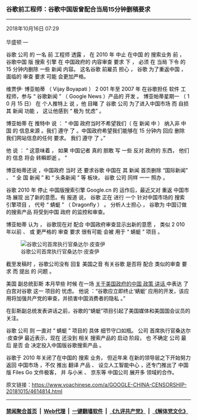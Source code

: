 ### 谷歌前工程师：谷歌中国版曾配合当局15分钟删稿要求
------------------------

<div class="published">
 <span class="date" title="中国时间">
  <time datetime="2018-10-16T07:29:30+08:00">
   2018年10月16日 07:29
  </time>
 </span>
</div>
<br/>
<div class="wsw">
 <span class="dateline">
  华盛顿 —
 </span>
 <div class="OutlineElement Ltr SCXW108671499" style="direction: ltr;">
  <p class="Paragraph SCXW108671499" paraeid="{bd56aaf2-206e-40f1-a69d-dfa54562ad16}{117}" paraid="570932792" style="font-weight: normal; font-style: normal; vertical-align: baseline; background-color: transparent; color: windowtext; text-align: left; margin-left: 0px; margin-right: 0px; padding-left: 0px; padding-right: 0px; text-indent: 0px;">
   <span class="NormalTextRun SCXW108671499" style="background-color: inherit;">
    谷歌
   </span>
   <span class="NormalTextRun SCXW108671499" style="background-color: inherit;">
    公司
   </span>
   <span class="NormalTextRun SCXW108671499" style="background-color: inherit;">
    的
   </span>
   <span class="NormalTextRun SCXW108671499" style="background-color: inherit;">
    一名
   </span>
   <span class="NormalTextRun SCXW108671499" style="background-color: inherit;">
    前
   </span>
   <span class="NormalTextRun SCXW108671499" style="background-color: inherit;">
    工程师
   </span>
   <span class="NormalTextRun SCXW108671499" style="background-color: inherit;">
    透露
   </span>
   <span class="NormalTextRun SCXW108671499" style="background-color: inherit;">
    ，
   </span>
   <span class="NormalTextRun SCXW108671499" style="background-color: inherit;">
    在
   </span>
   <span class="NormalTextRun SCXW108671499" style="background-color: inherit;">
    2010
   </span>
   <span class="NormalTextRun SCXW108671499" style="background-color: inherit;">
    年
   </span>
   <span class="NormalTextRun SCXW108671499" style="background-color: inherit;">
    中止
   </span>
   <span class="NormalTextRun SCXW108671499" style="background-color: inherit;">
    在中国
   </span>
   <span class="NormalTextRun SCXW108671499" style="background-color: inherit;">
    的
   </span>
   <span class="NormalTextRun SCXW108671499" style="background-color: inherit;">
    搜索业务
   </span>
   <span class="NormalTextRun SCXW108671499" style="background-color: inherit;">
    前
   </span>
   <span class="NormalTextRun SCXW108671499" style="background-color: inherit;">
    ，
   </span>
   <span class="NormalTextRun SCXW108671499" style="background-color: inherit;">
    谷歌中国
   </span>
   <span class="NormalTextRun SCXW108671499" style="background-color: inherit;">
    版
   </span>
   <span class="NormalTextRun SCXW108671499" style="background-color: inherit;">
    搜索
   </span>
   <span class="NormalTextRun SCXW108671499" style="background-color: inherit;">
    引擎
   </span>
   <span class="NormalTextRun SCXW108671499" style="background-color: inherit;">
    在
   </span>
   <span class="NormalTextRun SCXW108671499" style="background-color: inherit;">
    中国政府的
   </span>
   <span class="NormalTextRun SCXW108671499" style="background-color: inherit;">
    内容审查
   </span>
   <span class="NormalTextRun SCXW108671499" style="background-color: inherit;">
    要求
   </span>
   <span class="NormalTextRun SCXW108671499" style="background-color: inherit;">
    下
   </span>
   <span class="NormalTextRun SCXW108671499" style="background-color: inherit;">
    ，
   </span>
   <span class="NormalTextRun SCXW108671499" style="background-color: inherit;">
    必须
   </span>
   <span class="NormalTextRun SCXW108671499" style="background-color: inherit;">
    在
   </span>
   <span class="NormalTextRun SCXW108671499" style="background-color: inherit;">
    当局
   </span>
   <span class="NormalTextRun SCXW108671499" style="background-color: inherit;">
    下令
   </span>
   <span class="NormalTextRun SCXW108671499" style="background-color: inherit;">
    的
   </span>
   <span class="NormalTextRun SCXW108671499" style="background-color: inherit;">
    15
   </span>
   <span class="NormalTextRun SCXW108671499" style="background-color: inherit;">
    分钟内删除
   </span>
   <span class="NormalTextRun SCXW108671499" style="background-color: inherit;">
    一些
   </span>
   <span class="NormalTextRun SCXW108671499" style="background-color: inherit;">
    新闻
   </span>
   <span class="NormalTextRun SCXW108671499" style="background-color: inherit;">
    内容。
   </span>
   <span class="NormalTextRun SCXW108671499" style="background-color: inherit;">
    这名谷歌
   </span>
   <span class="NormalTextRun SCXW108671499" style="background-color: inherit;">
    前雇员
   </span>
   <span class="NormalTextRun SCXW108671499" style="background-color: inherit;">
    担心
   </span>
   <span class="NormalTextRun SCXW108671499" style="background-color: inherit;">
    ，
   </span>
   <span class="NormalTextRun SCXW108671499" style="background-color: inherit;">
    谷歌
   </span>
   <span class="NormalTextRun SCXW108671499" style="background-color: inherit;">
    为了重返中国
   </span>
   <span class="NormalTextRun SCXW108671499" style="background-color: inherit;">
    ，
   </span>
   <span class="NormalTextRun SCXW108671499" style="background-color: inherit;">
    面临的
   </span>
   <span class="NormalTextRun SCXW108671499" style="background-color: inherit;">
    审查
   </span>
   <span class="NormalTextRun SCXW108671499" style="background-color: inherit;">
    要求
   </span>
   <span class="NormalTextRun SCXW108671499" style="background-color: inherit;">
    可能
   </span>
   <span class="NormalTextRun SCXW108671499" style="background-color: inherit;">
    会更加严格。
   </span>
  </p>
 </div>
 <div class="OutlineElement Ltr SCXW108671499" style="direction: ltr;">
  <p class="Paragraph SCXW108671499" paraeid="{bd56aaf2-206e-40f1-a69d-dfa54562ad16}{219}" paraid="250495599" style="font-weight: normal; font-style: normal; vertical-align: baseline; background-color: transparent; color: windowtext; text-align: left; margin-left: 0px; margin-right: 0px; padding-left: 0px; padding-right: 0px; text-indent: 0px;">
   <span class="NormalTextRun SCXW108671499" style="background-color: inherit;">
    维贾伊·
   </span>
   <span class="NormalTextRun SCXW108671499" style="background-color: inherit;">
    博亚帕蒂
   </span>
   <span class="NormalTextRun SCXW108671499" style="background-color: inherit;">
    （
   </span>
   <span class="NormalTextRun SCXW108671499" style="background-color: inherit;">
    Vijay
   </span>
   <span class="NormalTextRun SCXW108671499" style="background-color: inherit;">
    Boyapati
   </span>
   <span class="NormalTextRun SCXW108671499" style="background-color: inherit;">
    ）
   </span>
   <span class="NormalTextRun SCXW108671499" style="background-color: inherit;">
    2
   </span>
   <span class="NormalTextRun SCXW108671499" style="background-color: inherit;">
    001
   </span>
   <span class="NormalTextRun SCXW108671499" style="background-color: inherit;">
    年至
   </span>
   <span class="NormalTextRun SCXW108671499" style="background-color: inherit;">
    2007
   </span>
   <span class="NormalTextRun SCXW108671499" style="background-color: inherit;">
    年
   </span>
   <span class="NormalTextRun SCXW108671499" style="background-color: inherit;">
    在谷歌担任
   </span>
   <span class="NormalTextRun SCXW108671499" style="background-color: inherit;">
    软件
   </span>
   <span class="NormalTextRun SCXW108671499" style="background-color: inherit;">
    工程师，参与
   </span>
   <span class="NormalTextRun SCXW108671499" style="background-color: inherit;">
    “
   </span>
   <span class="NormalTextRun SCXW108671499" style="background-color: inherit;">
    谷歌新闻
   </span>
   <span class="NormalTextRun SCXW108671499" style="background-color: inherit;">
    ”
   </span>
   <span class="NormalTextRun SCXW108671499" style="background-color: inherit;">
    （
   </span>
   <span class="NormalTextRun SCXW108671499" style="background-color: inherit;">
    Google News
   </span>
   <span class="NormalTextRun SCXW108671499" style="background-color: inherit;">
    ）产品的
   </span>
   <span class="NormalTextRun SCXW108671499" style="background-color: inherit;">
    开发
   </span>
   <span class="NormalTextRun SCXW108671499" style="background-color: inherit;">
    。
   </span>
   <span class="NormalTextRun SCXW108671499" style="background-color: inherit;">
    博亚帕蒂星期一
   </span>
   <span class="NormalTextRun SCXW108671499" style="background-color: inherit;">
    （
   </span>
   <span class="NormalTextRun SCXW108671499" style="background-color: inherit;">
    1
   </span>
   <span class="NormalTextRun SCXW108671499" style="background-color: inherit;">
    0
   </span>
   <span class="NormalTextRun SCXW108671499" style="background-color: inherit;">
    月
   </span>
   <span class="NormalTextRun SCXW108671499" style="background-color: inherit;">
    15
   </span>
   <span class="NormalTextRun SCXW108671499" style="background-color: inherit;">
    日）
   </span>
   <span class="NormalTextRun SCXW108671499" style="background-color: inherit;">
    在
   </span>
   <span class="NormalTextRun SCXW108671499" style="background-color: inherit;">
    个人推特上
   </span>
   <span class="NormalTextRun SCXW108671499" style="background-color: inherit;">
    说
   </span>
   <span class="NormalTextRun SCXW108671499" style="background-color: inherit;">
    ，他
   </span>
   <span class="NormalTextRun SCXW108671499" style="background-color: inherit;">
    目睹
   </span>
   <span class="NormalTextRun SCXW108671499" style="background-color: inherit;">
    了
   </span>
   <span class="NormalTextRun SCXW108671499" style="background-color: inherit;">
    谷歌
   </span>
   <span class="NormalTextRun SCXW108671499" style="background-color: inherit;">
    公司
   </span>
   <span class="NormalTextRun SCXW108671499" style="background-color: inherit;">
    为了进入中国市场
   </span>
   <span class="NormalTextRun SCXW108671499" style="background-color: inherit;">
    而
   </span>
   <span class="NormalTextRun SCXW108671499" style="background-color: inherit;">
    自损
   </span>
   <span class="NormalTextRun SCXW108671499" style="background-color: inherit;">
    其
   </span>
   <span class="NormalTextRun SCXW108671499" style="background-color: inherit;">
    新闻
   </span>
   <span class="NormalTextRun SCXW108671499" style="background-color: inherit;">
    功能
   </span>
   <span class="NormalTextRun SCXW108671499" style="background-color: inherit;">
    ，
   </span>
   <span class="NormalTextRun SCXW108671499" style="background-color: inherit;">
    这让他感到
   </span>
   <span class="NormalTextRun SCXW108671499" style="background-color: inherit;">
    “
   </span>
   <span class="NormalTextRun SCXW108671499" style="background-color: inherit;">
    极为
   </span>
   <span class="NormalTextRun SCXW108671499" style="background-color: inherit;">
    忧虑”
   </span>
   <span class="NormalTextRun SCXW108671499" style="background-color: inherit;">
    。
   </span>
  </p>
 </div>
 <div class="OutlineElement Ltr SCXW108671499" style="direction: ltr;">
  <p class="Paragraph SCXW108671499" paraeid="{e6c5be27-ae6a-46c3-9ecb-dcecd6adeba4}{66}" paraid="1603323973" style="font-weight: normal; font-style: normal; vertical-align: baseline; background-color: transparent; color: windowtext; text-align: left; margin-left: 0px; margin-right: 0px; padding-left: 0px; padding-right: 0px; text-indent: 0px;">
   <span class="NormalTextRun SCXW108671499" style="background-color: inherit;">
    博亚帕蒂
   </span>
   <span class="NormalTextRun SCXW108671499" style="background-color: inherit;">
    在
   </span>
   <span class="NormalTextRun SCXW108671499" style="background-color: inherit;">
    推特中
   </span>
   <span class="NormalTextRun SCXW108671499" style="background-color: inherit;">
    说
   </span>
   <span class="NormalTextRun SCXW108671499" style="background-color: inherit;">
    ：
   </span>
   <span class="NormalTextRun SCXW108671499" style="background-color: inherit;">
    “
   </span>
   <span class="NormalTextRun SCXW108671499" style="background-color: inherit;">
    中国
   </span>
   <span class="NormalTextRun SCXW108671499" style="background-color: inherit;">
    政府当时不希望我们（
   </span>
   <span class="NormalTextRun SCXW108671499" style="background-color: inherit;">
    在
   </span>
   <span class="NormalTextRun SCXW108671499" style="background-color: inherit;">
    新闻
   </span>
   <span class="NormalTextRun SCXW108671499" style="background-color: inherit;">
    中
   </span>
   <span class="NormalTextRun SCXW108671499" style="background-color: inherit;">
    ）
   </span>
   <span class="NormalTextRun SCXW108671499" style="background-color: inherit;">
    纳入非
   </span>
   <span class="NormalTextRun SCXW108671499" style="background-color: inherit;">
    中国
   </span>
   <span class="NormalTextRun SCXW108671499" style="background-color: inherit;">
    的
   </span>
   <span class="NormalTextRun SCXW108671499" style="background-color: inherit;">
    信息来源
   </span>
   <span class="NormalTextRun SCXW108671499" style="background-color: inherit;">
    。我们
   </span>
   <span class="NormalTextRun SCXW108671499" style="background-color: inherit;">
    遵守
   </span>
   <span class="NormalTextRun SCXW108671499" style="background-color: inherit;">
    了
   </span>
   <span class="NormalTextRun SCXW108671499" style="background-color: inherit;">
    。中国政府希望我们能够在
   </span>
   <span class="NormalTextRun SCXW108671499" style="background-color: inherit;">
    15
   </span>
   <span class="NormalTextRun SCXW108671499" style="background-color: inherit;">
    分钟内
   </span>
   <span class="NormalTextRun SCXW108671499" style="background-color: inherit;">
    回应
   </span>
   <span class="NormalTextRun SCXW108671499" style="background-color: inherit;">
    删除
   </span>
   <span class="NormalTextRun SCXW108671499" style="background-color: inherit;">
    我们网站信息的任何
   </span>
   <span class="NormalTextRun SCXW108671499" style="background-color: inherit;">
    要求。
   </span>
   <span class="NormalTextRun SCXW108671499" style="background-color: inherit;">
    我们
   </span>
   <span class="NormalTextRun SCXW108671499" style="background-color: inherit;">
    遵守
   </span>
   <span class="NormalTextRun SCXW108671499" style="background-color: inherit;">
    了
   </span>
   <span class="NormalTextRun SCXW108671499" style="background-color: inherit;">
    。”
   </span>
  </p>
 </div>
 <div class="OutlineElement Ltr SCXW108671499" style="direction: ltr;">
  <p class="Paragraph SCXW108671499" paraeid="{e6c5be27-ae6a-46c3-9ecb-dcecd6adeba4}{140}" paraid="1093286233" style="font-weight: normal; font-style: normal; vertical-align: baseline; background-color: transparent; color: windowtext; text-align: left; margin-left: 0px; margin-right: 0px; padding-left: 0px; padding-right: 0px; text-indent: 0px;">
   <span class="NormalTextRun SCXW108671499" style="background-color: inherit;">
    他
   </span>
   <span class="NormalTextRun SCXW108671499" style="background-color: inherit;">
    说
   </span>
   <span class="NormalTextRun SCXW108671499" style="background-color: inherit;">
    ：
   </span>
   <span class="NormalTextRun SCXW108671499" style="background-color: inherit;">
    “
   </span>
   <span class="NormalTextRun SCXW108671499" style="background-color: inherit;">
    这意味着
   </span>
   <span class="NormalTextRun SCXW108671499" style="background-color: inherit;">
    ，
   </span>
   <span class="NormalTextRun SCXW108671499" style="background-color: inherit;">
    如果
   </span>
   <span class="NormalTextRun SCXW108671499" style="background-color: inherit;">
    中国记者
   </span>
   <span class="NormalTextRun SCXW108671499" style="background-color: inherit;">
    真的
   </span>
   <span class="NormalTextRun SCXW108671499" style="background-color: inherit;">
    胆敢
   </span>
   <span class="NormalTextRun SCXW108671499" style="background-color: inherit;">
    写
   </span>
   <span class="NormalTextRun SCXW108671499" style="background-color: inherit;">
    一些
   </span>
   <span class="NormalTextRun SCXW108671499" style="background-color: inherit;">
    反对
   </span>
   <span class="NormalTextRun SCXW108671499" style="background-color: inherit;">
    政府的
   </span>
   <span class="NormalTextRun SCXW108671499" style="background-color: inherit;">
    东西，
   </span>
   <span class="NormalTextRun SCXW108671499" style="background-color: inherit;">
    他们
   </span>
   <span class="NormalTextRun SCXW108671499" style="background-color: inherit;">
    的
   </span>
   <span class="NormalTextRun SCXW108671499" style="background-color: inherit;">
    信息
   </span>
   <span class="NormalTextRun SCXW108671499" style="background-color: inherit;">
    将会
   </span>
   <span class="NormalTextRun SCXW108671499" style="background-color: inherit;">
    转瞬即逝
   </span>
   <span class="NormalTextRun SCXW108671499" style="background-color: inherit;">
    。
   </span>
   <span class="NormalTextRun SCXW108671499" style="background-color: inherit;">
    ”
   </span>
  </p>
 </div>
 <div class="OutlineElement Ltr SCXW108671499" style="direction: ltr;">
  <p class="Paragraph SCXW108671499" paraeid="{e6c5be27-ae6a-46c3-9ecb-dcecd6adeba4}{194}" paraid="1076725833" style="font-weight: normal; font-style: normal; vertical-align: baseline; background-color: transparent; color: windowtext; text-align: left; margin-left: 0px; margin-right: 0px; padding-left: 0px; padding-right: 0px; text-indent: 0px;">
   <span class="NormalTextRun SCXW108671499" style="background-color: inherit;">
    博亚帕蒂还说
   </span>
   <span class="NormalTextRun SCXW108671499" style="background-color: inherit;">
    ，中国政府
   </span>
   <span class="NormalTextRun SCXW108671499" style="background-color: inherit;">
    当时
   </span>
   <span class="NormalTextRun SCXW108671499" style="background-color: inherit;">
    还
   </span>
   <span class="NormalTextRun SCXW108671499" style="background-color: inherit;">
    要求谷歌
   </span>
   <span class="NormalTextRun SCXW108671499" style="background-color: inherit;">
    中国在
   </span>
   <span class="NormalTextRun SCXW108671499" style="background-color: inherit;">
    其
   </span>
   <span class="NormalTextRun SCXW108671499" style="background-color: inherit;">
    新闻
   </span>
   <span class="NormalTextRun SCXW108671499" style="background-color: inherit;">
    首页删除
   </span>
   <span class="NormalTextRun SCXW108671499" style="background-color: inherit;">
    “国际新闻”
   </span>
   <span class="NormalTextRun SCXW108671499" style="background-color: inherit;">
    、
   </span>
   <span class="NormalTextRun SCXW108671499" style="background-color: inherit;">
    “
   </span>
   <span class="NormalTextRun SCXW108671499" style="background-color: inherit;">
    全
   </span>
   <span class="NormalTextRun SCXW108671499" style="background-color: inherit;">
    国
   </span>
   <span class="NormalTextRun SCXW108671499" style="background-color: inherit;">
    新闻
   </span>
   <span class="NormalTextRun SCXW108671499" style="background-color: inherit;">
    ”
   </span>
   <span class="NormalTextRun SCXW108671499" style="background-color: inherit;">
    和
   </span>
   <span class="NormalTextRun SCXW108671499" style="background-color: inherit;">
    “
   </span>
   <span class="NormalTextRun SCXW108671499" style="background-color: inherit;">
    头条新闻
   </span>
   <span class="NormalTextRun SCXW108671499" style="background-color: inherit;">
    ”
   </span>
   <span class="NormalTextRun SCXW108671499" style="background-color: inherit;">
    等
   </span>
   <span class="NormalTextRun SCXW108671499" style="background-color: inherit;">
    板块，
   </span>
   <span class="NormalTextRun SCXW108671499" style="background-color: inherit;">
    谷歌
   </span>
   <span class="NormalTextRun SCXW108671499" style="background-color: inherit;">
    公司
   </span>
   <span class="NormalTextRun SCXW108671499" style="background-color: inherit;">
    同样
   </span>
   <span class="NormalTextRun SCXW108671499" style="background-color: inherit;">
    一一
   </span>
   <span class="NormalTextRun SCXW108671499" style="background-color: inherit;">
    照办
   </span>
   <span class="NormalTextRun SCXW108671499" style="background-color: inherit;">
    。
   </span>
  </p>
 </div>
 <div class="OutlineElement Ltr SCXW108671499" style="direction: ltr;">
  <p class="Paragraph SCXW108671499" paraeid="{e6c5be27-ae6a-46c3-9ecb-dcecd6adeba4}{254}" paraid="2146455139" style="font-weight: normal; font-style: normal; vertical-align: baseline; background-color: transparent; color: windowtext; text-align: left; margin-left: 0px; margin-right: 0px; padding-left: 0px; padding-right: 0px; text-indent: 0px;">
   <span class="NormalTextRun SCXW108671499" style="background-color: inherit;">
    谷歌
   </span>
   <span class="NormalTextRun SCXW108671499" style="background-color: inherit;">
    2010
   </span>
   <span class="NormalTextRun SCXW108671499" style="background-color: inherit;">
    年
   </span>
   <span class="NormalTextRun SCXW108671499" style="background-color: inherit;">
    停止
   </span>
   <span class="NormalTextRun SCXW108671499" style="background-color: inherit;">
    中国版搜索引擎
   </span>
   <span class="NormalTextRun SCXW108671499" style="background-color: inherit;">
    Google.cn
   </span>
   <span class="NormalTextRun SCXW108671499" style="background-color: inherit;">
    的
   </span>
   <span class="NormalTextRun SCXW108671499" style="background-color: inherit;">
    运作后，最近又对
   </span>
   <span class="NormalTextRun SCXW108671499" style="background-color: inherit;">
    重返
   </span>
   <span class="NormalTextRun SCXW108671499" style="background-color: inherit;">
    中国市场
   </span>
   <span class="NormalTextRun SCXW108671499" style="background-color: inherit;">
    展现
   </span>
   <span class="NormalTextRun SCXW108671499" style="background-color: inherit;">
    出了新的意愿。有
   </span>
   <span class="NormalTextRun SCXW108671499" style="background-color: inherit;">
    报道
   </span>
   <span class="NormalTextRun SCXW108671499" style="background-color: inherit;">
    说，
   </span>
   <span class="NormalTextRun SCXW108671499" style="background-color: inherit;">
    谷歌
   </span>
   <span class="NormalTextRun SCXW108671499" style="background-color: inherit;">
    正在
   </span>
   <span class="NormalTextRun SCXW108671499" style="background-color: inherit;">
    进行
   </span>
   <span class="NormalTextRun SCXW108671499" style="background-color: inherit;">
    一个
   </span>
   <span class="NormalTextRun SCXW108671499" style="background-color: inherit;">
    针对中国市场的
   </span>
   <span class="NormalTextRun SCXW108671499" style="background-color: inherit;">
    搜索
   </span>
   <span class="NormalTextRun SCXW108671499" style="background-color: inherit;">
    引擎项目
   </span>
   <span class="NormalTextRun SCXW108671499" style="background-color: inherit;">
    ，
   </span>
   <span class="NormalTextRun SCXW108671499" style="background-color: inherit;">
    代号
   </span>
   <span class="NormalTextRun SCXW108671499" style="background-color: inherit;">
    “
   </span>
   <span class="NormalTextRun SCXW108671499" style="background-color: inherit;">
    蜻蜓
   </span>
   <span class="NormalTextRun SCXW108671499" style="background-color: inherit;">
    ”
   </span>
   <span class="NormalTextRun SCXW108671499" style="background-color: inherit;">
    （
   </span>
   <span class="NormalTextRun SCXW108671499" style="background-color: inherit;">
    Dragonfly
   </span>
   <span class="NormalTextRun SCXW108671499" style="background-color: inherit;">
    ）
   </span>
   <span class="NormalTextRun SCXW108671499" style="background-color: inherit;">
    。
   </span>
   <span class="NormalTextRun SCXW108671499" style="background-color: inherit;">
    分析人士担心
   </span>
   <span class="NormalTextRun SCXW108671499" style="background-color: inherit;">
    ，
   </span>
   <span class="NormalTextRun SCXW108671499" style="background-color: inherit;">
    谷歌为
   </span>
   <span class="NormalTextRun SCXW108671499" style="background-color: inherit;">
    中国订做的搜索产品
   </span>
   <span class="NormalTextRun SCXW108671499" style="background-color: inherit;">
    将受到中国
   </span>
   <span class="NormalTextRun SCXW108671499" style="background-color: inherit;">
    政府
   </span>
   <span class="NormalTextRun SCXW108671499" style="background-color: inherit;">
    的监控和审查。
   </span>
  </p>
 </div>
 <div class="OutlineElement Ltr SCXW108671499" style="direction: ltr;">
  <p class="Paragraph SCXW108671499" paraeid="{e27e01be-5606-4c6c-b3c9-cf7509a3d6e7}{77}" paraid="1648533827" style="font-weight: normal; font-style: normal; vertical-align: baseline; background-color: transparent; color: windowtext; text-align: left; margin-left: 0px; margin-right: 0px; padding-left: 0px; padding-right: 0px; text-indent: 0px;">
   <span class="NormalTextRun SCXW108671499" style="background-color: inherit;">
    博亚帕蒂
   </span>
   <span class="NormalTextRun SCXW108671499" style="background-color: inherit;">
    认为
   </span>
   <span class="NormalTextRun SCXW108671499" style="background-color: inherit;">
    ，
   </span>
   <span class="NormalTextRun SCXW108671499" style="background-color: inherit;">
    谷歌现在对
   </span>
   <span class="NormalTextRun SCXW108671499" style="background-color: inherit;">
    配合
   </span>
   <span class="NormalTextRun SCXW108671499" style="background-color: inherit;">
    中国政府审查显示出新的意愿
   </span>
   <span class="NormalTextRun SCXW108671499" style="background-color: inherit;">
    ，
   </span>
   <span class="NormalTextRun SCXW108671499" style="background-color: inherit;">
    类似
   </span>
   <span class="NormalTextRun SCXW108671499" style="background-color: inherit;">
    2
   </span>
   <span class="NormalTextRun SCXW108671499" style="background-color: inherit;">
    010
   </span>
   <span class="NormalTextRun SCXW108671499" style="background-color: inherit;">
    年以前
   </span>
   <span class="NormalTextRun SCXW108671499" style="background-color: inherit;">
    、
   </span>
   <span class="NormalTextRun SCXW108671499" style="background-color: inherit;">
    或
   </span>
   <span class="NormalTextRun SCXW108671499" style="background-color: inherit;">
    更严格的
   </span>
   <span class="NormalTextRun SCXW108671499" style="background-color: inherit;">
    审查
   </span>
   <span class="NormalTextRun SCXW108671499" style="background-color: inherit;">
    要求
   </span>
   <span class="NormalTextRun SCXW108671499" style="background-color: inherit;">
    很有可能
   </span>
   <span class="NormalTextRun SCXW108671499" style="background-color: inherit;">
    会被
   </span>
   <span class="NormalTextRun SCXW108671499" style="background-color: inherit;">
    用于
   </span>
   <span class="NormalTextRun SCXW108671499" style="background-color: inherit;">
    “
   </span>
   <span class="NormalTextRun SCXW108671499" style="background-color: inherit;">
    蜻蜓
   </span>
   <span class="NormalTextRun SCXW108671499" style="background-color: inherit;">
    ”
   </span>
   <span class="NormalTextRun SCXW108671499" style="background-color: inherit;">
    项目
   </span>
   <span class="NormalTextRun SCXW108671499" style="background-color: inherit;">
    。
   </span>
  </p>
 </div>
 <div class="OutlineElement Ltr SCXW108671499" style="direction: ltr;">
  <div class="wsw__embed">
   <figure class="media-image js-media-expand">
    <div class="img-wrap">
     <div class="thumb">
      <img alt="谷歌公司首席执行官桑达尔·皮查伊" src="https://gdb.voanews.com/222AFF26-D144-4AE2-82A5-5323B6D236AF_w250_r1_s.jpg"/>
     </div>
     <span class="ico ico-fullscreen ico--media-expand ico--rounded">
     </span>
    </div>
    <figcaption>
     <span class="caption">
      谷歌公司首席执行官桑达尔·皮查伊
     </span>
    </figcaption>
   </figure>
  </div>
  <p class="Paragraph SCXW108671499" paraeid="{e27e01be-5606-4c6c-b3c9-cf7509a3d6e7}{129}" paraid="707604665" style="font-weight: normal; font-style: normal; vertical-align: baseline; background-color: transparent; color: windowtext; text-align: left; margin-left: 0px; margin-right: 0px; padding-left: 0px; padding-right: 0px; text-indent: 0px;">
   <span class="NormalTextRun SCXW108671499" style="background-color: inherit;">
    截至发稿时
   </span>
   <span class="NormalTextRun SCXW108671499" style="background-color: inherit;">
    ，谷歌公司没有
   </span>
   <span class="NormalTextRun SCXW108671499" style="background-color: inherit;">
    回复
   </span>
   <span class="NormalTextRun SCXW108671499" style="background-color: inherit;">
    美国之音
   </span>
   <span class="NormalTextRun SCXW108671499" style="background-color: inherit;">
    有关谷歌
   </span>
   <span class="NormalTextRun SCXW108671499" style="background-color: inherit;">
    是否将
   </span>
   <span class="NormalTextRun SCXW108671499" style="background-color: inherit;">
    配合
   </span>
   <span class="NormalTextRun SCXW108671499" style="background-color: inherit;">
    类似的审查
   </span>
   <span class="NormalTextRun SCXW108671499" style="background-color: inherit;">
    要求
   </span>
   <span class="NormalTextRun SCXW108671499" style="background-color: inherit;">
    而
   </span>
   <span class="NormalTextRun SCXW108671499" style="background-color: inherit;">
    提出
   </span>
   <span class="NormalTextRun SCXW108671499" style="background-color: inherit;">
    的
   </span>
   <span class="NormalTextRun SCXW108671499" style="background-color: inherit;">
    问题
   </span>
   <span class="NormalTextRun SCXW108671499" style="background-color: inherit;">
    。
   </span>
  </p>
 </div>
 <div class="OutlineElement Ltr SCXW108671499" style="direction: ltr;">
  <p class="Paragraph SCXW108671499" paraeid="{e27e01be-5606-4c6c-b3c9-cf7509a3d6e7}{163}" paraid="1659692338" style="font-weight: normal; font-style: normal; vertical-align: baseline; background-color: transparent; color: windowtext; text-align: left; margin-left: 0px; margin-right: 0px; padding-left: 0px; padding-right: 0px; text-indent: 0px;">
   <span class="NormalTextRun SCXW108671499" style="background-color: inherit;">
    美国
   </span>
   <span class="NormalTextRun SCXW108671499" style="background-color: inherit;">
    副总统彭斯
   </span>
   <span class="NormalTextRun SCXW108671499" style="background-color: inherit;">
    本月早些
   </span>
   <span class="NormalTextRun SCXW108671499" style="background-color: inherit;">
    时候
   </span>
   <span class="NormalTextRun SCXW108671499" style="background-color: inherit;">
    在一场
   </span>
   <a class="wsw__a" href="https://www.voachinese.com/a/pence-speech-20181004/4600329.html" target="_blank">
    <span class="NormalTextRun SCXW108671499" style="background-color: inherit;">
     关于美国政府的中国
    </span>
    <span class="NormalTextRun SCXW108671499" style="background-color: inherit;">
     政策
    </span>
    <span class="NormalTextRun SCXW108671499" style="background-color: inherit;">
     讲话
    </span>
   </a>
   <span class="NormalTextRun SCXW108671499" style="background-color: inherit;">
    中表达
   </span>
   <span class="NormalTextRun SCXW108671499" style="background-color: inherit;">
    了白宫对谷歌
   </span>
   <span class="NormalTextRun SCXW108671499" style="background-color: inherit;">
    这一
   </span>
   <span class="NormalTextRun SCXW108671499" style="background-color: inherit;">
    项目的
   </span>
   <span class="NormalTextRun SCXW108671499" style="background-color: inherit;">
    忧虑。
   </span>
   <span class="NormalTextRun SCXW108671499" style="background-color: inherit;">
    他说
   </span>
   <span class="NormalTextRun SCXW108671499" style="background-color: inherit;">
    ：“谷歌应立即终止‘蜻蜓’
   </span>
   <span class="NormalTextRun SCXW108671499" style="background-color: inherit;">
    应用的开发，该应用将加强共产党的审查，并损害中国消费者的隐私
   </span>
   <span class="NormalTextRun SCXW108671499" style="background-color: inherit;">
    。”
   </span>
  </p>
  <p class="Paragraph SCXW108671499" paraeid="{e27e01be-5606-4c6c-b3c9-cf7509a3d6e7}{163}" paraid="1659692338" style="font-weight: normal; font-style: normal; vertical-align: baseline; background-color: transparent; color: windowtext; text-align: left; margin-left: 0px; margin-right: 0px; padding-left: 0px; padding-right: 0px; text-indent: 0px;">
   在彭斯副总统发表讲话之前，谷歌的“蜻蜓”项目引起了美国媒体和美国国会议员的关注。
  </p>
 </div>
 <div class="OutlineElement Ltr SCXW108671499" style="direction: ltr;">
  <p class="Paragraph SCXW108671499" paraeid="{e27e01be-5606-4c6c-b3c9-cf7509a3d6e7}{201}" paraid="2056299274" style="font-weight: normal; font-style: normal; vertical-align: baseline; background-color: transparent; color: windowtext; text-align: left; margin-left: 0px; margin-right: 0px; padding-left: 0px; padding-right: 0px; text-indent: 0px;">
   <span class="NormalTextRun SCXW108671499" style="background-color: inherit;">
    谷歌
   </span>
   <span class="NormalTextRun SCXW108671499" style="background-color: inherit;">
    公司
   </span>
   <span class="NormalTextRun SCXW108671499" style="background-color: inherit;">
    则
   </span>
   <span class="NormalTextRun SCXW108671499" style="background-color: inherit;">
    一直对
   </span>
   <span class="NormalTextRun SCXW108671499" style="background-color: inherit;">
    “
   </span>
   <span class="NormalTextRun SCXW108671499" style="background-color: inherit;">
    蜻蜓
   </span>
   <span class="NormalTextRun SCXW108671499" style="background-color: inherit;">
    ”
   </span>
   <span class="NormalTextRun SCXW108671499" style="background-color: inherit;">
    项目的
   </span>
   <span class="NormalTextRun SCXW108671499" style="background-color: inherit;">
    具体
   </span>
   <span class="NormalTextRun SCXW108671499" style="background-color: inherit;">
    细节守口如瓶。
   </span>
   <span class="NormalTextRun SCXW108671499" style="background-color: inherit;">
    公司
   </span>
   <span class="NormalTextRun SCXW108671499" style="background-color: inherit;">
    首席执行官桑达尔·皮查伊
   </span>
   <span class="NormalTextRun SCXW108671499" style="background-color: inherit;">
    最近表示，现在
   </span>
   <span class="NormalTextRun SCXW108671499" style="background-color: inherit;">
    还没到
   </span>
   <span class="NormalTextRun SCXW108671499" style="background-color: inherit;">
    相关
   </span>
   <span class="NormalTextRun SCXW108671499" style="background-color: inherit;">
    搜索产品的
   </span>
   <span class="NormalTextRun SCXW108671499" style="background-color: inherit;">
    启动
   </span>
   <span class="NormalTextRun SCXW108671499" style="background-color: inherit;">
    阶段，
   </span>
   <span class="NormalTextRun SCXW108671499" style="background-color: inherit;">
    也
   </span>
   <span class="NormalTextRun SCXW108671499" style="background-color: inherit;">
    不确定
   </span>
   <span class="NormalTextRun SCXW108671499" style="background-color: inherit;">
    公司
   </span>
   <span class="NormalTextRun SCXW108671499" style="background-color: inherit;">
    最后
   </span>
   <span class="NormalTextRun SCXW108671499" style="background-color: inherit;">
    是否
   </span>
   <span class="NormalTextRun SCXW108671499" style="background-color: inherit;">
    会
   </span>
   <span class="NormalTextRun SCXW108671499" style="background-color: inherit;">
    决定投入中国版谷歌搜索产品
   </span>
   <span class="NormalTextRun SCXW108671499" style="background-color: inherit;">
    。
   </span>
  </p>
 </div>
 <div class="OutlineElement Ltr SCXW108671499" style="direction: ltr;">
  <p class="Paragraph SCXW108671499" paraeid="{cd676def-f1cd-4cbe-bb60-151924379be7}{2}" paraid="1543206044" style="font-weight: normal; font-style: normal; vertical-align: baseline; background-color: transparent; color: windowtext; text-align: left; margin-left: 0px; margin-right: 0px; padding-left: 0px; padding-right: 0px; text-indent: 0px;">
   <span class="NormalTextRun SCXW108671499" style="background-color: inherit;">
    谷歌于
   </span>
   <span class="NormalTextRun SCXW108671499" style="background-color: inherit;">
    2010
   </span>
   <span class="NormalTextRun SCXW108671499" style="background-color: inherit;">
    年关闭了在中国的
   </span>
   <span class="NormalTextRun SCXW108671499" style="background-color: inherit;">
    搜索
   </span>
   <span class="NormalTextRun SCXW108671499" style="background-color: inherit;">
    业务，
   </span>
   <span class="NormalTextRun SCXW108671499" style="background-color: inherit;">
    但近年来
   </span>
   <span class="NormalTextRun SCXW108671499" style="background-color: inherit;">
    在新的领导层之下开始努力返回
   </span>
   <span class="NormalTextRun SCXW108671499" style="background-color: inherit;">
    中国市场
   </span>
   <span class="NormalTextRun SCXW108671499" style="background-color: inherit;">
    ，不仅
   </span>
   <span class="NormalTextRun SCXW108671499" style="background-color: inherit;">
    推出
   </span>
   <span class="NormalTextRun SCXW108671499" style="background-color: inherit;">
    翻译
   </span>
   <span class="NormalTextRun SCXW108671499" style="background-color: inherit;">
    产品
   </span>
   <span class="NormalTextRun SCXW108671499" style="background-color: inherit;">
    、
   </span>
   <span class="NormalTextRun SCXW108671499" style="background-color: inherit;">
    设立人工智能中心
   </span>
   <span class="NormalTextRun SCXW108671499" style="background-color: inherit;">
    ，还专门推出了
   </span>
   <span class="NormalTextRun SCXW108671499" style="background-color: inherit;">
   </span>
   <span class="NormalTextRun SCXW108671499" style="background-color: inherit;">
    中国版
   </span>
   <span class="NormalTextRun SCXW108671499" style="background-color: inherit;">
    Files Go
   </span>
   <span class="NormalTextRun SCXW108671499" style="background-color: inherit;">
    文件极客，
   </span>
   <span class="NormalTextRun SCXW108671499" style="background-color: inherit;">
    并
   </span>
   <span class="NormalTextRun SCXW108671499" style="background-color: inherit;">
    与小米
   </span>
   <span class="NormalTextRun SCXW108671499" style="background-color: inherit;">
   </span>
   <span class="NormalTextRun SCXW108671499" style="background-color: inherit;">
    、
   </span>
   <span class="NormalTextRun SCXW108671499" style="background-color: inherit;">
   </span>
   <span class="NormalTextRun SCXW108671499" style="background-color: inherit;">
    京东等
   </span>
   <span class="NormalTextRun SCXW108671499" style="background-color: inherit;">
    中国公司
   </span>
   <span class="NormalTextRun SCXW108671499" style="background-color: inherit;">
    展开多
   </span>
   <span class="NormalTextRun SCXW108671499" style="background-color: inherit;">
    领域的合作。
   </span>
  </p>
 </div>
</div>

原文链接：https://www.voachinese.com/a/GOOGLE-CHINA-CENSORSHIP-20181015/4614814.html


------------------------
#### [禁闻聚合首页](https://github.com/gfw-breaker/banned-news/blob/master/README.md) &nbsp;|&nbsp; [Web代理](https://github.com/gfw-breaker/open-proxy/blob/master/README.md) &nbsp;|&nbsp;  [一键翻墙软件](https://github.com/gfw-breaker/nogfw/blob/master/README.md) &nbsp;|&nbsp; [《九评共产党》](https://github.com/gfw-breaker/9ping.md/blob/master/README.md#九评之一评共产党是什么) &nbsp;|&nbsp; [《解体党文化》](https://github.com/gfw-breaker/jtdwh.md/blob/master/README.md#绪论)